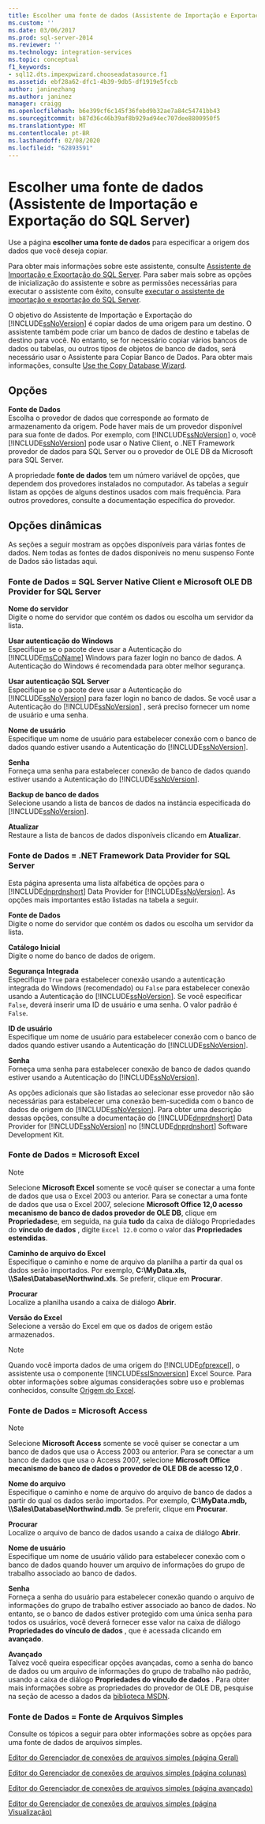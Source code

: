 ```yaml
---
title: Escolher uma fonte de dados (Assistente de Importação e Exportação do SQL Server) | Microsoft Docs
ms.custom: ''
ms.date: 03/06/2017
ms.prod: sql-server-2014
ms.reviewer: ''
ms.technology: integration-services
ms.topic: conceptual
f1_keywords:
- sql12.dts.impexpwizard.chooseadatasource.f1
ms.assetid: ebf28a62-dfc1-4b39-9db5-df1919e5fccb
author: janinezhang
ms.author: janinez
manager: craigg
ms.openlocfilehash: b6e399cf6c145f36febd9b32ae7a84c54741bb43
ms.sourcegitcommit: b87d36c46b39af8b929ad94ec707dee8800950f5
ms.translationtype: MT
ms.contentlocale: pt-BR
ms.lasthandoff: 02/08/2020
ms.locfileid: "62893591"
---
```

# <a name="choose-a-data-source-sql-server-import-and-export-wizard"></a>Escolher uma fonte de dados (Assistente de Importação e Exportação do SQL Server)
  Use a página **escolher uma fonte de dados** para especificar a origem dos dados que você deseja copiar.  
  
 Para obter mais informações sobre este assistente, consulte [Assistente de Importação e Exportação do SQL Server](import-and-export-data-with-the-sql-server-import-and-export-wizard.md). Para saber mais sobre as opções de inicialização do assistente e sobre as permissões necessárias para executar o assistente com êxito, consulte [executar o assistente de importação e exportação do SQL Server](start-the-sql-server-import-and-export-wizard.md).  
  
 O objetivo do Assistente de Importação e Exportação do [!INCLUDE[ssNoVersion](../../includes/ssnoversion-md.md)] é copiar dados de uma origem para um destino. O assistente também pode criar um banco de dados de destino e tabelas de destino para você. No entanto, se for necessário copiar vários bancos de dados ou tabelas, ou outros tipos de objetos de banco de dados, será necessário usar o Assistente para Copiar Banco de Dados. Para obter mais informações, consulte [Use the Copy Database Wizard](../../relational-databases/databases/use-the-copy-database-wizard.md).  
  
## <a name="options"></a>Opções  
 **Fonte de Dados**  
 Escolha o provedor de dados que corresponde ao formato de armazenamento da origem. Pode haver mais de um provedor disponível para sua fonte de dados. Por exemplo, com [!INCLUDE[ssNoVersion](../../includes/ssnoversion-md.md)] o, você [!INCLUDE[ssNoVersion](../../includes/ssnoversion-md.md)] pode usar o Native Client, o .NET Framework provedor de dados para SQL Server ou o provedor de OLE DB da Microsoft para SQL Server.  
  
 A propriedade **fonte de dados** tem um número variável de opções, que dependem dos provedores instalados no computador. As tabelas a seguir listam as opções de alguns destinos usados com mais frequência. Para outros provedores, consulte a documentação específica do provedor.  
  
## <a name="dynamic-options"></a>Opções dinâmicas  
 As seções a seguir mostram as opções disponíveis para várias fontes de dados. Nem todas as fontes de dados disponíveis no menu suspenso Fonte de Dados são listadas aqui.  
  
### <a name="data-source--sql-server-native-client-and-microsoft-ole-db-provider-for-sql-server"></a>Fonte de Dados = SQL Server Native Client e Microsoft OLE DB Provider for SQL Server  
 **Nome do servidor**  
 Digite o nome do servidor que contém os dados ou escolha um servidor da lista.  
  
 **Usar autenticação do Windows**  
 Especifique se o pacote deve usar a Autenticação do [!INCLUDE[msCoName](../../includes/msconame-md.md)] Windows para fazer login no banco de dados. A Autenticação do Windows é recomendada para obter melhor segurança.  
  
 **Usar autenticação SQL Server**  
 Especifique se o pacote deve usar a Autenticação do [!INCLUDE[ssNoVersion](../../includes/ssnoversion-md.md)] para fazer login no banco de dados. Se você usar a Autenticação do [!INCLUDE[ssNoVersion](../../includes/ssnoversion-md.md)] , será preciso fornecer um nome de usuário e uma senha.  
  
 **Nome de usuário**  
 Especifique um nome de usuário para estabelecer conexão com o banco de dados quando estiver usando a Autenticação do [!INCLUDE[ssNoVersion](../../includes/ssnoversion-md.md)].  
  
 **Senha**  
 Forneça uma senha para estabelecer conexão de banco de dados quando estiver usando a Autenticação do [!INCLUDE[ssNoVersion](../../includes/ssnoversion-md.md)].  
  
 **Backup de banco de dados**  
 Selecione usando a lista de bancos de dados na instância especificada do [!INCLUDE[ssNoVersion](../../includes/ssnoversion-md.md)].  
  
 **Atualizar**  
 Restaure a lista de bancos de dados disponíveis clicando em **Atualizar**.  
  
### <a name="data-source--net-framework-data-provider-for-sql-server"></a>Fonte de Dados = .NET Framework Data Provider for SQL Server  
 Esta página apresenta uma lista alfabética de opções para o [!INCLUDE[dnprdnshort](../../includes/dnprdnshort-md.md)] Data Provider for [!INCLUDE[ssNoVersion](../../includes/ssnoversion-md.md)]. As opções mais importantes estão listadas na tabela a seguir.  
  
 **Fonte de Dados**  
 Digite o nome do servidor que contém os dados ou escolha um servidor da lista.  
  
 **Catálogo Inicial**  
 Digite o nome do banco de dados de origem.  
  
 **Segurança Integrada**  
 Especifique `True` para estabelecer conexão usando a autenticação integrada do Windows (recomendado) ou `False` para estabelecer conexão usando a Autenticação do [!INCLUDE[ssNoVersion](../../includes/ssnoversion-md.md)]. Se você especificar `False`, deverá inserir uma ID de usuário e uma senha. O valor padrão é `False`.  
  
 **ID de usuário**  
 Especifique um nome de usuário para estabelecer conexão com o banco de dados quando estiver usando a Autenticação do [!INCLUDE[ssNoVersion](../../includes/ssnoversion-md.md)].  
  
 **Senha**  
 Forneça uma senha para estabelecer conexão de banco de dados quando estiver usando a Autenticação do [!INCLUDE[ssNoVersion](../../includes/ssnoversion-md.md)].  
  
 As opções adicionais que são listadas ao selecionar esse provedor não são necessárias para estabelecer uma conexão bem-sucedida com o banco de dados de origem do [!INCLUDE[ssNoVersion](../../includes/ssnoversion-md.md)]. Para obter uma descrição dessas opções, consulte a documentação do [!INCLUDE[dnprdnshort](../../includes/dnprdnshort-md.md)] Data Provider for [!INCLUDE[ssNoVersion](../../includes/ssnoversion-md.md)] no [!INCLUDE[dnprdnshort](../../includes/dnprdnshort-md.md)] Software Development Kit.  
  
### <a name="data-source--microsoft-excel"></a>Fonte de Dados = Microsoft Excel  
  
> [!NOTE]  
>  Selecione **Microsoft Excel** somente se você quiser se conectar a uma fonte de dados que usa o Excel 2003 ou anterior. Para se conectar a uma fonte de dados que usa o Excel 2007, selecione **Microsoft Office 12,0 acesso mecanismo de banco de dados provedor de OLE DB**, clique em **Propriedades**e, em seguida, na guia **tudo** da caixa de diálogo Propriedades do **vínculo de dados** , digite `Excel 12.0` como o valor das **Propriedades estendidas**.  
  
 **Caminho de arquivo do Excel**  
 Especifique o caminho e nome de arquivo da planilha a partir da qual os dados serão importados. Por exemplo, **C:\MyData.xls, \\\Sales\Database\Northwind.xls**. Se preferir, clique em **Procurar**.  
  
 **Procurar**  
 Localize a planilha usando a caixa de diálogo **Abrir**.  
  
 **Versão do Excel**  
 Selecione a versão do Excel em que os dados de origem estão armazenados.  
  
> [!NOTE]  
>  Quando você importa dados de uma origem do [!INCLUDE[ofprexcel](../../includes/ofprexcel-md.md)], o assistente usa o componente [!INCLUDE[ssISnoversion](../../includes/ssisnoversion-md.md)] Excel Source. Para obter informações sobre algumas considerações sobre uso e problemas conhecidos, consulte [Origem do Excel](../data-flow/excel-source.md).  
  
### <a name="data-source--microsoft-access"></a>Fonte de Dados = Microsoft Access  
  
> [!NOTE]  
>  Selecione **Microsoft Access** somente se você quiser se conectar a um banco de dados que usa o Access 2003 ou anterior. Para se conectar a um banco de dados que usa o Access 2007, selecione **Microsoft Office mecanismo de banco de dados o provedor de OLE DB de acesso 12,0** .  
  
 **Nome do arquivo**  
 Especifique o caminho e nome de arquivo do arquivo de banco de dados a partir do qual os dados serão importados. Por exemplo, **C:\MyData.mdb, \\\Sales\Database\Northwind.mdb**. Se preferir, clique em **Procurar**.  
  
 **Procurar**  
 Localize o arquivo de banco de dados usando a caixa de diálogo **Abrir**.  
  
 **Nome de usuário**  
 Especifique um nome de usuário válido para estabelecer conexão com o banco de dados quando houver um arquivo de informações do grupo de trabalho associado ao banco de dados.  
  
 **Senha**  
 Forneça a senha do usuário para estabelecer conexão quando o arquivo de informações do grupo de trabalho estiver associado ao banco de dados. No entanto, se o banco de dados estiver protegido com uma única senha para todos os usuários, você deverá fornecer esse valor na caixa de diálogo **Propriedades do vínculo de dados** , que é acessada clicando em **avançado**.  
  
 **Avançado**  
 Talvez você queira especificar opções avançadas, como a senha do banco de dados ou um arquivo de informações do grupo de trabalho não padrão, usando a caixa de diálogo **Propriedades do vínculo de dados** . Para obter mais informações sobre as propriedades do provedor de OLE DB, pesquise na seção de acesso a dados da [biblioteca MSDN](https://go.microsoft.com/fwlink/?linkid=62553).  
  
### <a name="data-source--flat-file-source"></a>Fonte de Dados = Fonte de Arquivos Simples  
 Consulte os tópicos a seguir para obter informações sobre as opções para uma fonte de dados de arquivos simples.  
  
 [Editor do Gerenciador de conexões de arquivos simples &#40;página Geral&#41;](../general-page-of-integration-services-designers-options.md)  
  
 [Editor do Gerenciador de conexões de arquivos simples &#40;página colunas&#41;](../flat-file-connection-manager-editor-columns-page.md)  
  
 [Editor do Gerenciador de conexões de arquivos simples &#40;página avançado&#41;](../flat-file-connection-manager-editor-advanced-page.md)  
  
 [Editor do Gerenciador de conexões de arquivos simples &#40;página Visualização&#41;](../flat-file-connection-manager-editor-preview-page.md)  
  
  
